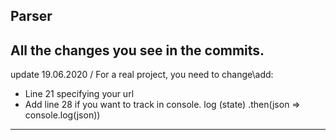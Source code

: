 Parser
---
All the changes you see in the commits.
---
update 19.06.2020 /
For a real project, you need to change\add:
- Line 21 specifying your url
- Add line 28 if you want to track in console. log (state)
.then(json => console.log(json))
---
